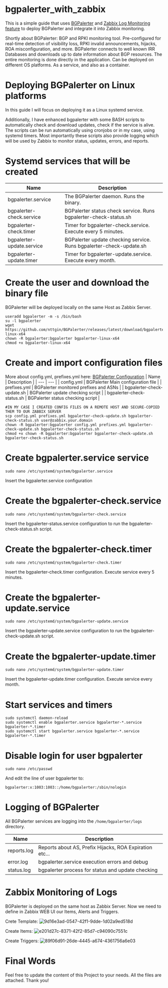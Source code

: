 # bgpalerter_with_zabbix
This is a simple guide that uses [BGPalerter](https://github.com/nttgin/BGPalerter) and [Zabbix Log Monitoring feature](https://www.zabbix.com/documentation/current/en/manual/config/items/itemtypes/log_items) to deploy BGPalerter and integrate it into Zabbix monitoring.

Shortly about BGPalerter:
BGP and RPKI monitoring tool. Pre-configured for real-time detection of visibility loss, RPKI invalid announcements, hijacks, ROA misconfiguration, and more.
BGPalerter connects to well known IRR Databases and downloads up to date information about BGP resources. The entire monitoring is done directly in the application. Can be deployed on different OS platforms. As a service, and also as a container.

# Deploying BGPalerter on Linux platforms
In this guide I will focus on deploying it as a Linux systemd service. 

Additionally, I have enhanced bgpalerter with some BASH scripts to automatically check and download updates, check if the service is alive. The scripts can be run automatically using cronjobs or in my case, using systemd timers. Most importantly these scripts also provide logging which will be used by Zabbix to monitor status, updates, errors, and reports.

# Systemd services that will be created
| Name | Description |
| --- | --- |
| bgpalerter.service | The BGPalerter daemon. Runs the binary. |
| bgpalerter-check.service | BGPalerter status check service. Runs bgpalerter-check-status.sh |
| bgpalerter-check.timer | Timer for bgpalerter-check.service. Execute every 5 minutes. |
| bgpalerter-update.service | BGPalerter update checking service. Runs bgpalerter-check-update.sh |
| bgpalerter-update.timer | Timer for bgpalerter-update.service. Execute every month. |

# Create the user and download the binary file
BGPalerter will be deployed locally on the same Host as Zabbix Server.
```
useradd bgpalerter -m -s /bin/bash
su -l bgpalerter
wget https://github.com/nttgin/BGPalerter/releases/latest/download/bgpalerter-linux-x64
chown -R bgpalerter:bgpalerter bgpalerter-linux-x64
chmod +x bgpalerter-linux-x64
```

# Create and import configuration files
More about config.yml, prefixes.yml here: [BGPalerter Configuration](https://github.com/nttgin/BGPalerter/blob/main/docs/configuration.md)
| Name | Description |
| --- | --- |
| config.yml | BGPalerter Main configuration file |
| prefixes.yml | BGPalerter monitored prefixes and ASNs |
| bgpalerter-check-update.sh | BGPalerter update checking script |
| bgpalerter-check-status.sh | BGPalerter status checking script |


```
#IN MY CASE I CREATED CONFIG FILES ON A REMOTE HOST AND SECURE-COPIED THEM TO OUR ZABBIX SERVER
scp config.yml prefixes.yml bgpalerter-check-update.sh bgpalerter-check-status.sh user@zabbix.your.domain
chown -R bgpalerter:bgpalerter config.yml prefixes.yml bgpalerter-check-update.sh bgpalerter-check-status.sh
chmod +x chown -R bgpalerter:bgpalerter bgpalerter-check-update.sh bgpalerter-check-status.sh
```

# Create bgpalerter.service service
```
sudo nano /etc/systemd/system/bgpalerter.service
```
Insert the bgpalerter.service configuration

# Create the bgpalerter-check.service
```
sudo nano /etc/systemd/system/bgpalerter-check.service
```
Insert the bgpalerter-status.service configuration to run the bgpalerter-check-status.sh script.
# Create the bgpalerter-check.timer
```
sudo nano /etc/systemd/system/bgpalerter-check.timer
```
Insert the bgpalerter-check.timer configuration. Execute service every 5 minutes.
# Create the bgpalerter-update.service
```
sudo nano /etc/systemd/system/bgpalerter-update.service
```
Insert the bgpalerter-update.service configuration to run the bgpalerter-check-update.sh script.
# Create the bgpalerter-update.timer
```
sudo nano /etc/systemd/system/bgpalerter-update.timer
```
Insert the bgpalerter-update.timer configuration. Execute service every month.
# Start services and timers
```
sudo systemctl daemon-reload
sudo systemctl enable bgpalerter.service bgpalerter-*.service bgpalerter-*.timer
sudo systemctl start bgpalerter.service bgpalerter-*.service bgpalerter-*.timer
```

# Disable login for user bgpalerter
```
sudo nano /etc/passwd
```
And edit the line of user bgpalerter to:
```
bgpalerter:x:1003:1003::/home/bgpalerter:/sbin/nologin
```


# Logging of BGPalerter
All BGPalerter services are logging into the ```/home/bgpalerter/logs``` directory.

| Name | Description |
| --- | --- |
| reports.log | Reports about AS, Prefix Hijacks, ROA Expiration etc...  |
| error.log | bgpalerter.service execution errors and debug |
| status.log | bgpalerter process for status and update checking |

# Zabbix Monitoring of Logs
BGPalerter is deployed on the same host as Zabbix Server. Now we need to define in Zabbix WEB UI our Items, Alerts and Triggers.

Crete Template:
![9d16e3ad-0547-42f1-9dde-1d02a9ed518d](https://user-images.githubusercontent.com/43334417/222545752-0e5f7780-213a-4b80-87e6-fd0370340b03.png)

Create Items:
![e201d27c-8371-42f2-85d7-c94090c7551c](https://user-images.githubusercontent.com/43334417/222545923-888c3667-5314-4b57-89e4-bd62c1c7fa97.png)

Create Triggers:
![89f06d91-26de-4445-a674-4361756a6e03](https://user-images.githubusercontent.com/43334417/222546405-5d7e3fab-1494-4115-b8da-c30a670f7250.png)

# Final Words
Feel free to update the content of this Project to your needs. All the files are attached.
Thank you!
